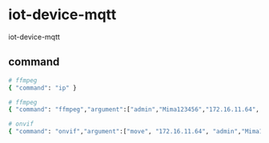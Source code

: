 # iot-device-mqtt
iot-device-mqtt


## command

```sh
# ffmpeg
{ "command": "ip" }

# ffmpeg
{ "command": "ffmpeg","argument":["admin","Mima123456","172.16.11.64", "abc"],"feedback":0,"messageID":"123" }

# onvif
{ "command": "onvif","argument":["move", "172.16.11.64", "admin","Mima123456",0.5, 0,0],"feedback":0,"messageID":"123" }
```